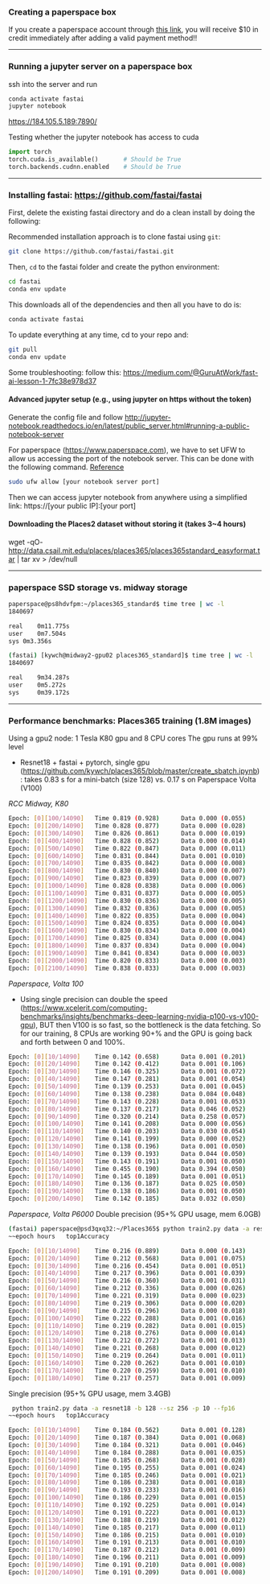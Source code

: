 ### Creating a paperspace box

If you create a paperspace account through [this link](https://www.paperspace.com/&R=UBZSZHP), you will receive $10 in credit immediately after adding a valid payment method!!

---

### Running a jupyter server on a paperspace box
ssh into the server and run
```sh
conda activate fastai
jupyter notebook
```

https://184.105.5.189:7890/ 

Testing whether the jupyter notebook has access to cuda
```python
import torch
torch.cuda.is_available()       # Should be True
torch.backends.cudnn.enabled    # Should be True
```

---

### Installing fastai: https://github.com/fastai/fastai

First, delete the existing fastai directory and do a clean install by doing the following:

Recommended installation approach is to clone fastai using `git`:

```sh
git clone https://github.com/fastai/fastai.git
```
Then, `cd` to the fastai folder and create the python environment:

```sh
cd fastai
conda env update
```
This downloads all of the dependencies and then all you have to do is:

```sh
conda activate fastai
```

To update everything at any time, cd to your repo and:

```sh
git pull
conda env update
```

Some troubleshooting: follow this: https://medium.com/@GuruAtWork/fast-ai-lesson-1-7fc38e978d37

#### Advanced jupyter setup (e.g., using jupyter on https without the token)
Generate the config file and follow http://jupyter-notebook.readthedocs.io/en/latest/public_server.html#running-a-public-notebook-server

For paperspace (https://www.paperspace.com), we have to set UFW to allow us accessing the port of the notebook server. This can be done with the following command. [Reference](https://by-the-water.github.io/posts/2017/05/16/setting-up-a-jupyter-notebook-server-on-paperspace.html) 
```sh
sudo ufw allow [your notebook server port]
```
Then we can access jupyter notebook from anywhere using a simplified link: https://[your public IP]:[your port] 

#### Downloading the Places2 dataset without storing it (takes 3~4 hours)
wget -qO- http://data.csail.mit.edu/places/places365/places365standard_easyformat.tar | tar xv > /dev/null

---
### paperspace SSD storage vs. midway storage
```sh
paperspace@ps8hdvfpm:~/places365_standard$ time tree | wc -l
1840697

real	0m11.775s
user	0m7.504s
sys	0m3.356s
```

```sh
(fastai) [kywch@midway2-gpu02 places365_standard]$ time tree | wc -l
1840697

real    9m34.287s
user    0m5.272s
sys     0m39.172s
```


---
### Performance benchmarks: Places365 training (1.8M images)
Using a gpu2 node: 1 Tesla K80 gpu and 8 CPU cores
The gpu runs at 99% level

* Resnet18 + fastai + pytorch, single gpu (https://github.com/kywch/places365/blob/master/create_sbatch.ipynb): takes 0.83 s for a mini-batch (size 128) vs. 0.17 s on Paperspace Volta (V100)

*RCC Midway, K80*
```sh
Epoch: [0][100/14090]   Time 0.819 (0.928)      Data 0.000 (0.055)      Loss 5.6399 (6.0588)    Prec@1 0.781 (0.897)    Prec@5 7.812 (3.759)
Epoch: [0][200/14090]   Time 0.828 (0.877)      Data 0.000 (0.028)      Loss 5.4151 (5.8309)    Prec@1 0.781 (1.279)    Prec@5 8.594 (5.259)
Epoch: [0][300/14090]   Time 0.826 (0.861)      Data 0.000 (0.019)      Loss 5.3681 (5.6859)    Prec@1 2.344 (1.695)    Prec@5 3.906 (6.582)
Epoch: [0][400/14090]   Time 0.828 (0.852)      Data 0.000 (0.014)      Loss 5.0056 (5.5697)    Prec@1 6.250 (2.094)    Prec@5 14.062 (7.828)
Epoch: [0][500/14090]   Time 0.822 (0.847)      Data 0.000 (0.011)      Loss 5.0762 (5.4800)    Prec@1 3.125 (2.444)    Prec@5 10.156 (8.960)
Epoch: [0][600/14090]   Time 0.831 (0.844)      Data 0.001 (0.010)      Loss 4.9700 (5.4014)    Prec@1 3.906 (2.771)    Prec@5 13.281 (9.991)
Epoch: [0][700/14090]   Time 0.835 (0.842)      Data 0.000 (0.008)      Loss 4.8096 (5.3281)    Prec@1 7.812 (3.102)    Prec@5 17.969 (11.014)
Epoch: [0][800/14090]   Time 0.830 (0.840)      Data 0.000 (0.007)      Loss 4.5088 (5.2656)    Prec@1 10.156 (3.435)   Prec@5 25.781 (11.999)
Epoch: [0][900/14090]   Time 0.823 (0.839)      Data 0.000 (0.007)      Loss 4.7752 (5.2078)    Prec@1 7.031 (3.755)    Prec@5 18.750 (12.878)
Epoch: [0][1000/14090]  Time 0.828 (0.838)      Data 0.000 (0.006)      Loss 4.5860 (5.1541)    Prec@1 9.375 (4.119)    Prec@5 25.000 (13.813)
Epoch: [0][1100/14090]  Time 0.831 (0.837)      Data 0.000 (0.005)      Loss 4.5316 (5.1061)    Prec@1 5.469 (4.439)    Prec@5 21.094 (14.719)
Epoch: [0][1200/14090]  Time 0.830 (0.836)      Data 0.000 (0.005)      Loss 4.4343 (5.0614)    Prec@1 11.719 (4.756)   Prec@5 32.031 (15.520)
Epoch: [0][1300/14090]  Time 0.832 (0.836)      Data 0.000 (0.005)      Loss 4.4053 (5.0212)    Prec@1 7.812 (5.066)    Prec@5 24.219 (16.262)
Epoch: [0][1400/14090]  Time 0.822 (0.835)      Data 0.000 (0.004)      Loss 4.5136 (4.9809)    Prec@1 10.938 (5.361)   Prec@5 26.562 (17.019)
Epoch: [0][1500/14090]  Time 0.824 (0.835)      Data 0.000 (0.004)      Loss 4.3716 (4.9420)    Prec@1 11.719 (5.668)   Prec@5 28.125 (17.733)
Epoch: [0][1600/14090]  Time 0.830 (0.834)      Data 0.000 (0.004)      Loss 4.3123 (4.9083)    Prec@1 7.812 (5.906)    Prec@5 29.688 (18.389)
Epoch: [0][1700/14090]  Time 0.825 (0.834)      Data 0.000 (0.004)      Loss 4.4168 (4.8716)    Prec@1 9.375 (6.198)    Prec@5 26.562 (19.091)
Epoch: [0][1800/14090]  Time 0.837 (0.834)      Data 0.000 (0.004)      Loss 4.3819 (4.8382)    Prec@1 10.938 (6.459)   Prec@5 25.781 (19.733)
Epoch: [0][1900/14090]  Time 0.841 (0.834)      Data 0.000 (0.003)      Loss 4.0898 (4.8086)    Prec@1 12.500 (6.711)   Prec@5 34.375 (20.328)
Epoch: [0][2000/14090]  Time 0.820 (0.833)      Data 0.000 (0.003)      Loss 3.8935 (4.7786)    Prec@1 17.188 (6.997)   Prec@5 41.406 (20.930)
Epoch: [0][2100/14090]  Time 0.838 (0.833)      Data 0.000 (0.003)      Loss 4.0312 (4.7496)    Prec@1 13.281 (7.240)   Prec@5 33.594 (21.508)
```

*Paperspace, Volta 100*
* Using single precision can double the speed (https://www.xcelerit.com/computing-benchmarks/insights/benchmarks-deep-learning-nvidia-p100-vs-v100-gpu), BUT then V100 is so fast, so the bottleneck is the data fetching. So for our training, 8 CPUs are working 90+% and the GPU is going back and forth between 0 and 100%. 
```sh
Epoch: [0][10/14090]    Time 0.142 (0.658)      Data 0.001 (0.201)      Loss 6.5146 (6.8311)    Prec@1 0.000 (0.284)      Prec@5 0.000 (0.994)
Epoch: [0][20/14090]    Time 0.142 (0.412)      Data 0.001 (0.106)      Loss 6.1472 (6.6016)    Prec@1 0.000 (0.298)      Prec@5 3.906 (1.711)
Epoch: [0][30/14090]    Time 0.146 (0.325)      Data 0.001 (0.072)      Loss 6.1444 (6.4577)    Prec@1 1.562 (0.378)      Prec@5 4.688 (1.890)
Epoch: [0][40/14090]    Time 0.147 (0.281)      Data 0.001 (0.054)      Loss 6.1019 (6.3633)    Prec@1 0.000 (0.476)      Prec@5 3.125 (2.001)
Epoch: [0][50/14090]    Time 0.139 (0.253)      Data 0.001 (0.045)      Loss 5.9633 (6.2962)    Prec@1 0.000 (0.444)      Prec@5 1.562 (2.068)
Epoch: [0][60/14090]    Time 0.138 (0.238)      Data 0.084 (0.048)      Loss 5.8989 (6.2316)    Prec@1 1.562 (0.487)      Prec@5 3.125 (2.331)
Epoch: [0][70/14090]    Time 0.143 (0.228)      Data 0.001 (0.053)      Loss 5.8209 (6.1810)    Prec@1 0.781 (0.583)      Prec@5 3.125 (2.487)
Epoch: [0][80/14090]    Time 0.137 (0.217)      Data 0.046 (0.052)      Loss 5.7792 (6.1311)    Prec@1 2.344 (0.781)      Prec@5 2.344 (2.865)
Epoch: [0][90/14090]    Time 0.320 (0.214)      Data 0.258 (0.057)      Loss 5.6345 (6.0933)    Prec@1 2.344 (0.850)      Prec@5 6.250 (3.091)
Epoch: [0][100/14090]   Time 0.141 (0.208)      Data 0.000 (0.056)      Loss 5.6495 (6.0600)    Prec@1 1.562 (0.866)      Prec@5 6.250 (3.210)
Epoch: [0][110/14090]   Time 0.140 (0.203)      Data 0.030 (0.054)      Loss 5.7711 (6.0286)    Prec@1 0.781 (0.950)      Prec@5 7.812 (3.519)
Epoch: [0][120/14090]   Time 0.141 (0.199)      Data 0.000 (0.052)      Loss 5.5604 (6.0007)    Prec@1 0.781 (0.981)      Prec@5 7.031 (3.796)
Epoch: [0][130/14090]   Time 0.138 (0.196)      Data 0.001 (0.050)      Loss 5.5680 (5.9755)    Prec@1 2.344 (1.026)      Prec@5 10.156 (3.984)
Epoch: [0][140/14090]   Time 0.139 (0.193)      Data 0.044 (0.050)      Loss 5.7192 (5.9511)    Prec@1 0.000 (1.053)      Prec@5 7.812 (4.167)
Epoch: [0][150/14090]   Time 0.143 (0.191)      Data 0.001 (0.050)      Loss 5.6044 (5.9285)    Prec@1 0.781 (1.076)      Prec@5 7.031 (4.377)
Epoch: [0][160/14090]   Time 0.455 (0.190)      Data 0.394 (0.050)      Loss 5.5062 (5.9084)    Prec@1 0.000 (1.097)      Prec@5 5.469 (4.508)
Epoch: [0][170/14090]   Time 0.145 (0.189)      Data 0.001 (0.051)      Loss 5.5245 (5.8864)    Prec@1 0.000 (1.124)      Prec@5 9.375 (4.665)
Epoch: [0][180/14090]   Time 0.136 (0.187)      Data 0.025 (0.050)      Loss 5.4950 (5.8662)    Prec@1 3.125 (1.148)      Prec@5 8.594 (4.834)
Epoch: [0][190/14090]   Time 0.138 (0.186)      Data 0.001 (0.050)      Loss 5.4719 (5.8479)    Prec@1 0.781 (1.162)      Prec@5 3.906 (4.941)
Epoch: [0][200/14090]   Time 0.142 (0.185)      Data 0.032 (0.050)      Loss 5.3288 (5.8316)    Prec@1 4.688 (1.178)      Prec@5 11.719 (5.041)
```

*Paperspace, Volta P6000*
Double precision (95+% GPU usage, mem 6.0GB)
```sh
(fastai) paperspace@psd3qxq32:~/Places365$ python train2.py data -a resnet18 -b 128 --sz 256 -p 10
~~epoch hours   top1Accuracy

Epoch: [0][10/14090]    Time 0.216 (0.889)      Data 0.000 (0.143)      Loss 6.5587 (6.7967)    Prec@1 0.781 (0.142)    Prec@5 3.125 (1.420)
Epoch: [0][20/14090]    Time 0.212 (0.568)      Data 0.001 (0.075)      Loss 6.3144 (6.6153)    Prec@1 0.000 (0.223)    Prec@5 3.906 (1.488)
Epoch: [0][30/14090]    Time 0.216 (0.454)      Data 0.001 (0.051)      Loss 6.0479 (6.4698)    Prec@1 0.781 (0.328)    Prec@5 2.344 (1.865)
Epoch: [0][40/14090]    Time 0.217 (0.396)      Data 0.001 (0.039)      Loss 5.9786 (6.3671)    Prec@1 0.000 (0.343)    Prec@5 6.250 (2.020)
Epoch: [0][50/14090]    Time 0.216 (0.360)      Data 0.001 (0.031)      Loss 5.8925 (6.2941)    Prec@1 0.000 (0.475)    Prec@5 4.688 (2.237)
Epoch: [0][60/14090]    Time 0.212 (0.336)      Data 0.000 (0.026)      Loss 5.7808 (6.2313)    Prec@1 0.781 (0.564)    Prec@5 3.125 (2.561)
Epoch: [0][70/14090]    Time 0.221 (0.319)      Data 0.000 (0.023)      Loss 5.8140 (6.1766)    Prec@1 0.781 (0.638)    Prec@5 7.812 (2.894)
Epoch: [0][80/14090]    Time 0.219 (0.306)      Data 0.000 (0.020)      Loss 5.7737 (6.1366)    Prec@1 0.781 (0.714)    Prec@5 6.250 (3.221)
Epoch: [0][90/14090]    Time 0.215 (0.296)      Data 0.000 (0.018)      Loss 5.7405 (6.0998)    Prec@1 1.562 (0.747)    Prec@5 3.906 (3.314)
Epoch: [0][100/14090]   Time 0.222 (0.288)      Data 0.001 (0.016)      Loss 5.8246 (6.0657)    Prec@1 1.562 (0.820)    Prec@5 4.688 (3.481)
Epoch: [0][110/14090]   Time 0.219 (0.282)      Data 0.001 (0.015)      Loss 5.7543 (6.0401)    Prec@1 1.562 (0.894)    Prec@5 3.906 (3.625)
Epoch: [0][120/14090]   Time 0.218 (0.276)      Data 0.000 (0.014)      Loss 5.5578 (6.0082)    Prec@1 0.000 (0.923)    Prec@5 4.688 (3.855)
Epoch: [0][130/14090]   Time 0.212 (0.272)      Data 0.001 (0.013)      Loss 5.7183 (5.9803)    Prec@1 3.906 (1.008)    Prec@5 5.469 (4.067)
Epoch: [0][140/14090]   Time 0.221 (0.268)      Data 0.000 (0.012)      Loss 5.6564 (5.9542)    Prec@1 0.000 (1.069)    Prec@5 5.469 (4.305)
Epoch: [0][150/14090]   Time 0.219 (0.264)      Data 0.001 (0.011)      Loss 5.6336 (5.9307)    Prec@1 1.562 (1.138)    Prec@5 4.688 (4.429)
Epoch: [0][160/14090]   Time 0.220 (0.262)      Data 0.001 (0.010)      Loss 5.6332 (5.9068)    Prec@1 1.562 (1.208)    Prec@5 5.469 (4.590)
Epoch: [0][170/14090]   Time 0.220 (0.259)      Data 0.001 (0.010)      Loss 5.7423 (5.8841)    Prec@1 0.781 (1.261)    Prec@5 4.688 (4.765)
Epoch: [0][180/14090]   Time 0.217 (0.257)      Data 0.001 (0.009)      Loss 5.4768 (5.8658)    Prec@1 1.562 (1.286)    Prec@5 9.375 (4.903)
```

Single precision (95+% GPU usage, mem 3.4GB)
```sh
 python train2.py data -a resnet18 -b 128 --sz 256 -p 10 --fp16
~~epoch hours   top1Accuracy

Epoch: [0][10/14090]    Time 0.184 (0.562)      Data 0.001 (0.128)      Loss 6.5547 (6.8061)    Prec@1 0.000 (0.426)    Prec@5 0.000 (1.420)
Epoch: [0][20/14090]    Time 0.187 (0.384)      Data 0.001 (0.068)      Loss 6.1250 (6.5980)    Prec@1 2.344 (0.744)    Prec@5 3.125 (1.749)
Epoch: [0][30/14090]    Time 0.184 (0.321)      Data 0.001 (0.046)      Loss 6.1055 (6.4580)    Prec@1 0.000 (0.630)    Prec@5 1.562 (1.789)
Epoch: [0][40/14090]    Time 0.184 (0.288)      Data 0.001 (0.035)      Loss 5.9414 (6.3463)    Prec@1 0.781 (0.705)    Prec@5 3.125 (2.153)
Epoch: [0][50/14090]    Time 0.185 (0.268)      Data 0.001 (0.028)      Loss 5.9453 (6.2708)    Prec@1 2.344 (0.720)    Prec@5 7.031 (2.497)
Epoch: [0][60/14090]    Time 0.195 (0.255)      Data 0.001 (0.024)      Loss 6.0156 (6.2146)    Prec@1 1.562 (0.717)    Prec@5 3.906 (2.664)
Epoch: [0][70/14090]    Time 0.185 (0.246)      Data 0.001 (0.021)      Loss 5.6836 (6.1638)    Prec@1 1.562 (0.759)    Prec@5 7.812 (2.839)
Epoch: [0][80/14090]    Time 0.186 (0.238)      Data 0.001 (0.018)      Loss 5.9141 (6.1125)    Prec@1 2.344 (0.810)    Prec@5 6.250 (3.115)
Epoch: [0][90/14090]    Time 0.193 (0.233)      Data 0.001 (0.016)      Loss 5.7070 (6.0715)    Prec@1 2.344 (0.816)    Prec@5 7.031 (3.460)
Epoch: [0][100/14090]   Time 0.186 (0.229)      Data 0.001 (0.015)      Loss 5.7031 (6.0418)    Prec@1 2.344 (0.866)    Prec@5 3.906 (3.566)
Epoch: [0][110/14090]   Time 0.192 (0.225)      Data 0.001 (0.014)      Loss 5.5586 (6.0065)    Prec@1 2.344 (0.943)    Prec@5 5.469 (3.744)
Epoch: [0][120/14090]   Time 0.191 (0.222)      Data 0.001 (0.013)      Loss 5.6445 (5.9802)    Prec@1 1.562 (0.994)    Prec@5 4.688 (3.945)
Epoch: [0][130/14090]   Time 0.188 (0.219)      Data 0.001 (0.012)      Loss 5.6289 (5.9532)    Prec@1 1.562 (1.044)    Prec@5 7.031 (4.097)
Epoch: [0][140/14090]   Time 0.185 (0.217)      Data 0.000 (0.011)      Loss 5.7422 (5.9309)    Prec@1 1.562 (1.097)    Prec@5 5.469 (4.200)
Epoch: [0][150/14090]   Time 0.186 (0.215)      Data 0.001 (0.010)      Loss 5.5156 (5.9099)    Prec@1 4.688 (1.149)    Prec@5 10.938 (4.382)
Epoch: [0][160/14090]   Time 0.191 (0.213)      Data 0.001 (0.010)      Loss 5.6680 (5.8894)    Prec@1 3.906 (1.233)    Prec@5 7.031 (4.595)
Epoch: [0][170/14090]   Time 0.187 (0.212)      Data 0.001 (0.009)      Loss 5.5117 (5.8694)    Prec@1 3.125 (1.247)    Prec@5 7.031 (4.692)
Epoch: [0][180/14090]   Time 0.196 (0.211)      Data 0.001 (0.009)      Loss 5.1914 (5.8479)    Prec@1 2.344 (1.299)    Prec@5 11.719 (4.826)
Epoch: [0][190/14090]   Time 0.191 (0.210)      Data 0.001 (0.008)      Loss 5.6133 (5.8283)    Prec@1 2.344 (1.333)    Prec@5 7.031 (4.998)
Epoch: [0][200/14090]   Time 0.191 (0.209)      Data 0.001 (0.008)      Loss 5.4414 (5.8125)    Prec@1 2.344 (1.364)    Prec@5 9.375 (5.107)
```



